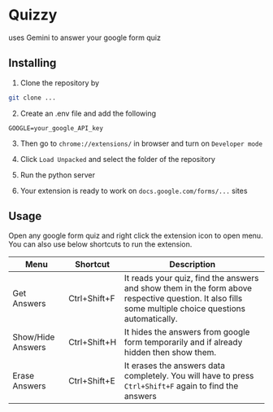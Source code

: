 # Quizzy

uses Gemini to answer your google form quiz

## Installing

1. Clone the repository by

```bash
git clone ...
```

2. Create an .env file and add the following

`GOOGLE=your_google_API_key`

3. Then go to `chrome://extensions/` in browser and turn on `Developer mode`

4. Click `Load Unpacked` and select the folder of the repository

5. Run the python server

6. Your extension is ready to work on `docs.google.com/forms/...` sites

## Usage

Open any google form quiz and right click the extension icon to open menu. You can also use below shortcuts to run the extension.

| Menu              | Shortcut     | Description                                                                                                                                           |
| ----------------- | ------------ | ----------------------------------------------------------------------------------------------------------------------------------------------------- |
| Get Answers       | Ctrl+Shift+F | It reads your quiz, find the answers and show them in the form above respective question. It also fills some multiple choice questions automatically. |
| Show/Hide Answers | Ctrl+Shift+H | It hides the answers from google form temporarily and if already hidden then show them.                                                               |
| Erase Answers     | Ctrl+Shift+E | It erases the answers data completely. You will have to press `Ctrl+Shift+F` again to find the answers                                                |

